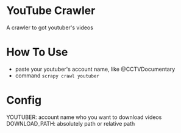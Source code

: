 # YouTube Crawler

A crawler to got youtuber's videos

# How To Use

- paste your youtuber's account name, like @CCTVDocumentary
- command `scrapy crawl youtuber`

# Config

YOUTUBER: account name who you want to download videos
DOWNLOAD_PATH: absolutely path or relative path
